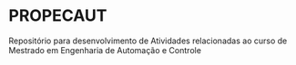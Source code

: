 # PROPECAUT
Repositório para desenvolvimento de Atividades relacionadas ao curso de Mestrado em Engenharia de Automação e Controle
